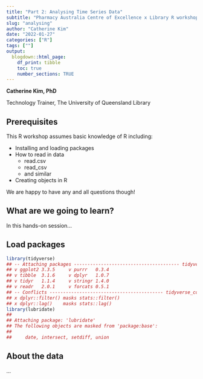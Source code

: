 ```yaml
---
title: "Part 2: Analysing Time Series Data"
subtitle: "Pharmacy Australia Centre of Excellence x Library R workshop"
slug: "analysing"
author: "Catherine Kim"
date: "2022-01-27"
categories: ["R"]
tags: [""]
output:
  blogdown::html_page:
    df_print: tibble
    toc: true
    number_sections: TRUE
---
```





**Catherine Kim, PhD**

Technology Trainer, The University of Queensland Library

## Prerequisites 

This R workshop assumes basic knowledge of R including:

* Installing and loading packages
* How to read in data
    + read.csv
    + read_csv
    + and similar
* Creating objects in R

We are happy to have any and all questions though!

## What are we going to learn?

In this hands-on session...

## Load packages


```r
library(tidyverse)
## -- Attaching packages --------------------------------------- tidyverse 1.3.1 --
## v ggplot2 3.3.5     v purrr   0.3.4
## v tibble  3.1.6     v dplyr   1.0.7
## v tidyr   1.1.4     v stringr 1.4.0
## v readr   2.0.1     v forcats 0.5.1
## -- Conflicts ------------------------------------------ tidyverse_conflicts() --
## x dplyr::filter() masks stats::filter()
## x dplyr::lag()    masks stats::lag()
library(lubridate)
## 
## Attaching package: 'lubridate'
## The following objects are masked from 'package:base':
## 
##     date, intersect, setdiff, union
```

## About the data

...
